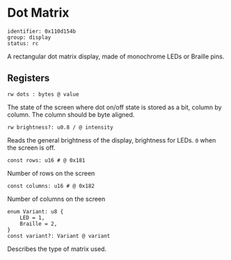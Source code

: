 # Dot Matrix

    identifier: 0x110d154b
    group: display
    status: rc

A rectangular dot matrix display, made of monochrome LEDs or Braille pins.

## Registers

    rw dots : bytes @ value

The state of the screen where dot on/off state is
stored as a bit, column by column. The column should be byte aligned.

    rw brightness?: u0.8 / @ intensity

Reads the general brightness of the display, brightness for LEDs. `0` when the screen is off.

    const rows: u16 # @ 0x181

Number of rows on the screen

    const columns: u16 # @ 0x182

Number of columns on the screen

    enum Variant: u8 {
        LED = 1,
        Braille = 2,
    }
    const variant?: Variant @ variant

Describes the type of matrix used.
